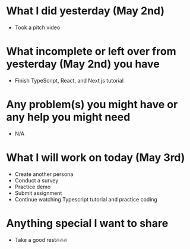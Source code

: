 # What I did yesterday (May 2nd)

-   Took a pitch video

# What incomplete or left over from yesterday (May 2nd) you have

-   Finish TypeScript, React, and Next js tutorial

# Any problem(s) you might have or any help you might need

-   N/A

# What I will work on today (May 3rd)

-   Create another persona
-   Conduct a survey
-   Practice demo
-   Submit assignment
-   Continue watching Typescript tutorial and practice coding

# Anything special I want to share

-   Take a good rest🔥🔥🔥
